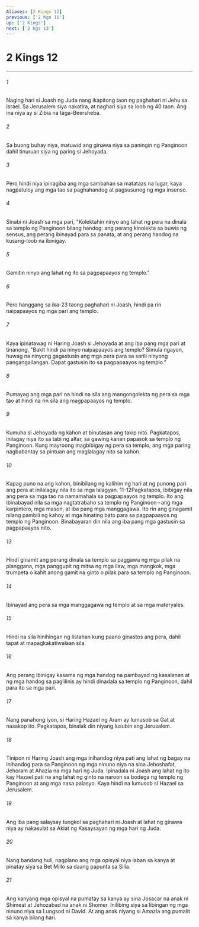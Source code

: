 ```yaml
---
Aliases: [2 Kings 12]
previous: ['2 Kgs 11']
up: ['2 Kings']
next: ['2 Kgs 13']
---
```

# 2 Kings 12

***


###### 1 


Naging hari si Joash ng Juda nang ikapitong taon ng paghahari ni Jehu sa Israel. Sa Jerusalem siya nakatira, at naghari siya sa loob ng 40 taon. Ang ina niya ay si Zibia na taga-Beersheba. 


###### 2 


Sa buong buhay niya, matuwid ang ginawa niya sa paningin ng Panginoon dahil tinuruan siya ng paring si Jehoyada. 


###### 3 


Pero hindi niya ipinagiba ang mga sambahan sa matataas na lugar, kaya nagpatuloy ang mga tao sa paghahandog at pagsusunog ng mga insenso. 


###### 4 


Sinabi ni Joash sa mga pari, "Kolektahin ninyo ang lahat ng pera na dinala sa templo ng Panginoon bilang handog: ang perang kinolekta sa buwis ng sensus, ang perang ibinayad para sa panata, at ang perang handog na kusang-loob na ibinigay. 


###### 5 


Gamitin ninyo ang lahat ng ito sa pagpapaayos ng templo." 


###### 6 


Pero hanggang sa ika-23 taong paghahari ni Joash, hindi pa rin naipapaayos ng mga pari ang templo. 


###### 7 


Kaya ipinatawag ni Haring Joash si Jehoyada at ang iba pang mga pari at tinanong, "Bakit hindi pa ninyo naipapaayos ang templo? Simula ngayon, huwag na ninyong gagastusin ang mga pera para sa sarili ninyong pangangailangan. Dapat gastusin ito sa pagpapaayos ng templo." 


###### 8 


Pumayag ang mga pari na hindi na sila ang mangongolekta ng pera sa mga tao at hindi na rin sila ang magpapaayos ng templo. 


###### 9 


Kumuha si Jehoyada ng kahon at binutasan ang takip nito. Pagkatapos, inilagay niya ito sa tabi ng altar, sa gawing kanan papasok sa templo ng Panginoon. Kung mayroong magbibigay ng pera sa templo, ang mga paring nagbabantay sa pintuan ang maglalagay nito sa kahon. 


###### 10 


Kapag puno na ang kahon, binibilang ng kalihim ng hari at ng punong pari ang pera at inilalagay nila ito sa mga lalagyan. 11-12Pagkatapos, ibibigay nila ang pera sa mga tao na namamahala sa pagpapaayos ng templo. Ito ang ibinabayad nila sa mga nagtatrabaho sa templo ng Panginoon – ang mga karpintero, mga mason, at iba pang mga manggagawa. Ito rin ang ginagamit nilang pambili ng kahoy at mga hinating bato para sa pagpapaayos ng templo ng Panginoon. Binabayaran din nila ang iba pang mga gastusin sa pagpapaayos nito. 


###### 13 


Hindi ginamit ang perang dinala sa templo sa paggawa ng mga pilak na planggana, mga panggupit ng mitsa ng mga ilaw, mga mangkok, mga trumpeta o kahit anong gamit na ginto o pilak para sa templo ng Panginoon. 


###### 14 


Ibinayad ang pera sa mga manggagawa ng templo at sa mga materyales. 


###### 15 


Hindi na sila hinihingan ng listahan kung paano ginastos ang pera, dahil tapat at mapagkakatiwalaan sila. 


###### 16 


Ang perang ibinigay kasama ng mga handog na pambayad ng kasalanan at ng mga handog sa paglilinis ay hindi dinadala sa templo ng Panginoon, dahil para ito sa mga pari. 


###### 17 


Nang panahong iyon, si Haring Hazael ng Aram ay lumusob sa Gat at nasakop ito. Pagkatapos, binalak din niyang lusubin ang Jerusalem. 


###### 18 


Tinipon ni Haring Joash ang mga inihandog niya pati ang lahat ng bagay na inihandog para sa Panginoon ng mga ninuno niya na sina Jehoshafat, Jehoram at Ahazia na mga hari ng Juda. Ipinadala ni Joash ang lahat ng ito kay Hazael pati na ang lahat ng ginto na naroon sa bodega ng templo ng Panginoon at ang mga nasa palasyo. Kaya hindi na lumusob si Hazael sa Jerusalem. 


###### 19 


Ang iba pang salaysay tungkol sa paghahari ni Joash at lahat ng ginawa niya ay nakasulat sa Aklat ng Kasaysayan ng mga hari ng Juda. 


###### 20 


Nang bandang huli, nagplano ang mga opisyal niya laban sa kanya at pinatay siya sa Bet Millo sa daang papunta sa Silla. 


###### 21 


Ang kanyang mga opisyal na pumatay sa kanya ay sina Josacar na anak ni Shimeat at Jehozabad na anak ni Shomer. Inilibing siya sa libingan ng mga ninuno niya sa Lungsod ni David. At ang anak niyang si Amazia ang pumalit sa kanya bilang hari.
